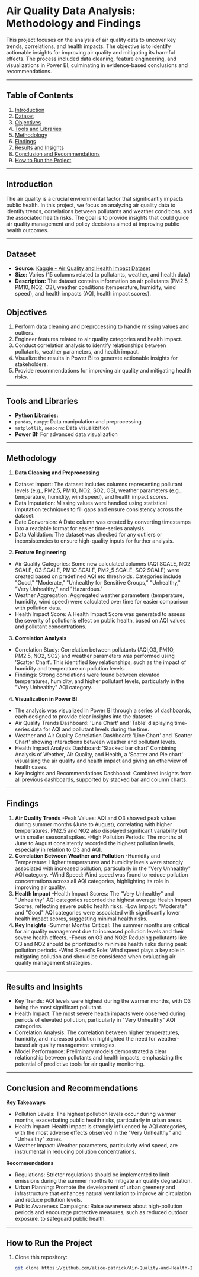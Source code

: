 # Air Quality Data Analysis: Methodology and Findings

This project focuses on the analysis of air quality data to uncover key trends, correlations, and health impacts. The objective is to identify actionable insights for improving air quality and mitigating its harmful effects. The process included data cleaning, feature engineering, and visualizations in Power BI, culminating in evidence-based conclusions and recommendations.

---

## Table of Contents
1. [Introduction](#introduction)  
2. [Dataset](#dataset)  
3. [Objectives](#objectives)  
4. [Tools and Libraries](#tools-and-libraries)  
5. [Methodology](#Methodology)  
6. [Findings](#Findings)  
7. [Results and Insights](#Results-and-Insights)  
8.   [Conclusion and Recommendations](#Conclusion-and-Recommendations)
9. [How to Run the Project](#How-to-Run-the-Project)

---

## Introduction
The air quality is a crucial environmental factor that significantly impacts public health. In this project, we focus on analyzing air quality data to identify trends, correlations between pollutants and weather conditions, and the associated health risks. The goal is to provide insights that could guide air quality management and policy decisions aimed at improving public health outcomes.

---

## Dataset
- **Source:** [Kaggle - Air Quality and Health Impact Dataset](https://www.kaggle.com/datasets/rabieelkharoua/air-quality-and-health-impact-dataset/data)  
- **Size:** Varies (15 columns related to pollutants, weather, and health data)
- **Description:** The dataset contains information on air pollutants (PM2.5, PM10, NO2, O3), weather conditions (temperature, humidity, wind speed), and health impacts (AQI, health impact scores).

## Objectives
1. Perform data cleaning and preprocessing to handle missing values and outliers.
2. Engineer features related to air quality categories and health impact.
3. Conduct correlation analysis to identify relationships between pollutants, weather parameters, and health impact.
4. Visualize the results in Power BI to generate actionable insights for stakeholders.
5. Provide recommendations for improving air quality and mitigating health risks.

---

## Tools and Libraries
- **Python Libraries:** 
- `pandas`, `numpy`: Data manipulation and preprocessing  
- `matplotlib`, `seaborn`: Data visualization    
- **Power BI:** For advanced data visualization  

---

## Methodology
1. **Data Cleaning and Preprocessing**
- Dataset Import: The dataset includes columns representing pollutant levels (e.g., PM2.5, PM10, NO2, SO2, O3), weather parameters (e.g., temperature, humidity, wind speed), and health impact scores.
- Data Imputation: Missing values were handled using statistical imputation techniques to fill gaps and ensure consistency across the dataset.
- Date Conversion: A Date column was created by converting timestamps into a readable format for easier time-series analysis.
- Data Validation: The dataset was checked for any outliers or inconsistencies to ensure high-quality inputs for further analysis.

2. **Feature Engineering**
- Air Quality Categories: Some new calculated columns (AQI SCALE, NO2 SCALE, O3 SCALE, PM1O SCALE, PM2_5 SCALE, SO2 SCALE) were created based on predefined AQI etc thresholds. Categories include "Good," "Moderate," "Unhealthy for Sensitive Groups," "Unhealthy," "Very Unhealthy," and "Hazardous."
- Weather Aggregation: Aggregated weather parameters (temperature, humidity, wind speed) were calculated over time for easier comparison with pollution data.
- Health Impact Score: A Health Impact Score was generated to assess the severity of pollution’s effect on public health, based on AQI values and pollutant concentrations.
  
3. **Correlation Analysis**
- Correlation Study: Correlation between pollutants (AQI,O3, PM1O, PM2.5, NO2, SO2) and weather parameters was performed using 'Scatter Chart'. This identified key relationships, such as the impact of humidity and temperature on pollution levels.
- Findings: Strong correlations were found between elevated temperatures, humidity, and higher pollutant levels, particularly in the "Very Unhealthy" AQI category.

4. **Visualization in Power BI**
- The analysis was visualized in Power BI through a series of dashboards, each designed to provide clear insights into the dataset:
- Air Quality Trends Dashboard: 'Line Chart' and 'Table' displaying time-series data for AQI and pollutant levels during the time.
- Weather and Air Quality Correlation Dashboard: 'Line Chart' and 'Scatter Chart' showing interactions between weather and pollutant levels.
- Health Impact Analysis Dashboard: 'Stacked bar chart' Combining Analysis of Weather, Air Quality, and Health, a 'Scatter and Pie chart' visualising the air quality and health impact and giving an otherview of health cases.
- Key Insights and Recommendations Dashboard: Combined insights from all previous dashboards, supported by stacked bar and column charts.

---

## Findings
1. **Air Quality Trends**
-Peak Values: AQI and O3 showed peak values during summer months (June to August), correlating with higher temperatures. PM2.5 and NO2 also displayed significant variability but with smaller seasonal spikes.
-High Pollution Periods: The months of June to August consistently recorded the highest pollution levels, especially in relation to O3 and AQI.
2. **Correlation Between Weather and Pollution**
-Humidity and Temperature: Higher temperatures and humidity levels were strongly associated with increased pollution, particularly in the "Very Unhealthy" AQI category.
-Wind Speed: Wind speed was found to reduce pollution concentrations across all AQI categories, highlighting its role in improving air quality.
3. **Health Impact**
-Health Impact Scores: The "Very Unhealthy" and "Unhealthy" AQI categories recorded the highest average Health Impact Scores, reflecting severe public health risks.
-Low Impact: "Moderate" and "Good" AQI categories were associated with significantly lower health impact scores, suggesting minimal health risks.
4. **Key Insights**
-Summer Months Critical: The summer months are critical for air quality management due to increased pollution levels and their severe health effects.
-Focus on O3 and NO2: Reducing pollutants like O3 and NO2 should be prioritized to minimize health risks during peak pollution periods.
-Wind Speed's Role: Wind speed plays a key role in mitigating pollution and should be considered when evaluating air quality management strategies.

---

## Results and Insights
- Key Trends: AQI levels were highest during the warmer months, with O3 being the most significant pollutant.
- Health Impact: The most severe health impacts were observed during periods of elevated pollution, particularly in "Very Unhealthy" AQI categories.
- Correlation Analysis: The correlation between higher temperatures, humidity, and increased pollution highlighted the need for weather-based air quality management strategies.
- Model Performance: Preliminary models demonstrated a clear relationship between pollutants and health impacts, emphasizing the potential of predictive tools for air quality monitoring.

---

## Conclusion and Recommendations
**Key Takeaways**
- Pollution Levels: The highest pollution levels occur during warmer months, exacerbating public health risks, particularly in urban areas.
- Health Impact: Health impact is strongly influenced by AQI categories, with the most adverse effects observed in the "Very Unhealthy" and "Unhealthy" zones.
- Weather Impact: Weather parameters, particularly wind speed, are instrumental in reducing pollution concentrations.

**Recommendations**
- Regulations: Stricter regulations should be implemented to limit emissions during the summer months to mitigate air quality degradation.
- Urban Planning: Promote the development of urban greenery and infrastructure that enhances natural ventilation to improve air circulation and reduce pollution levels.
- Public Awareness Campaigns: Raise awareness about high-pollution periods and encourage protective measures, such as reduced outdoor exposure, to safeguard public health.

---

## How to Run the Project  
1. Clone this repository:  
   ```bash
   git clone https://github.com/alice-patrick/Air-Quality-and-Health-Impact-Analysis-Data-Cleaning-Visualization-and-Statistical-Insights.git

